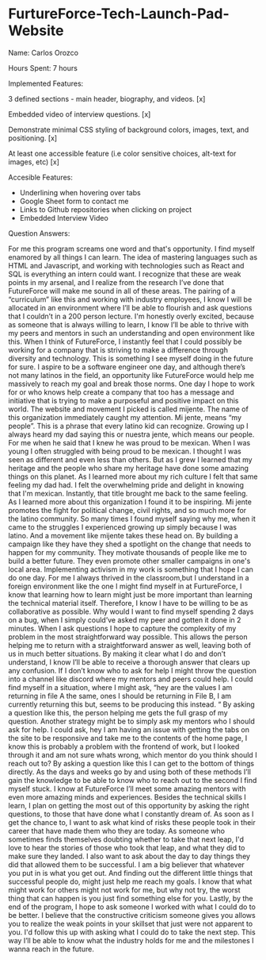 # FurtureForce-Tech-Launch-Pad-Website

Name: Carlos Orozco

Hours Spent: 7 hours

Implemented Features:

3 defined sections - main header, biography, and videos. [x]

Embedded video of interview questions. [x]

Demonstrate minimal CSS styling of background colors, images, text, and positioning. [x]

At least one accessible feature (i.e color sensitive choices, alt-text for images, etc) [x]

Accesible Features: 

- Underlining when hovering over tabs
- Google Sheet form to contact me
- Links to Github repositories when clicking on project
- Embedded Interview Video

Question Answers:

For me this program screams one word and that's opportunity. I find myself enamored by all things I can learn. The idea of mastering languages such as HTML and Javascript, and working with technologies such as React and SQL is everything an intern could want. I recognize that these are weak points in my arsenal, and I realize from the research I’ve done that FutureForce will make me sound in all of these areas. The pairing of a “curriculum” like this and working with industry employees, I know I will be allocated in an environment where I’ll be able to flourish and ask questions that I couldn’t in a 200 person lecture. I'm honestly overly excited, because as someone that is always willing to learn, I know I’ll be able to thrive with my peers and mentors in such an understanding and open environment like this. When I think of FutureForce, I instantly feel that I could possibly be working for a company that is striving to make a difference through diversity and technology. This is something I see myself doing in the future for sure. I aspire to be a software engineer one day, and although there’s not many latinos in the field, an opportunity like FutureForce would help me massively to reach my goal and break those norms. One day I hope to work for or who knows help create a company that too has a message and initiative that is trying to make a purposeful and positive impact on this world. 
The website and movement I picked is called mijente. The name of this organization immediately caught my attention. Mi jente, means “my people”. This is a phrase that every latino kid can recognize. Growing up I always heard my dad saying this or nuestra jente, which means our people. For me when he said that I knew he was proud to be mexican. When I was young I often struggled with being proud  to be mexican. I thought I was seen as different and even less than others. But as I grew I learned that my heritage and the people who share my heritage have done some amazing things on this planet. As I learned more about my rich culture I felt that same feeling my dad had. I felt the overwhelming pride and delight in knowing that I'm mexican. Instantly, that title brought me back to the same feeling. As I learned more about this organization I found it to be inspiring. Mi jente promotes the fight for political change, civil rights, and so much more for the latino community. So many times I found myself saying why me, when it came to the struggles I experienced growing up simply because I was latino. And a movement like mijente takes these head on. By building a campaign like they have they shed a spotlight on the change that needs to happen for my community. They motivate thousands of people like me to build a better future. They even promote other smaller campaigns in one's local area. Implementing activism in my work is something that I hope I can do one day.
For me I always thrived in the classroom,but I understand in a foreign environment like the one I might find myself in at FurtureForce, I know that learning how to learn might just be more important than learning the technical material itself. Therefore, I know I have to be willing to be as collaborative as possible. Why would I want to find myself spending 2 days on a bug, when I simply could’ve asked my peer and gotten it done in 2 minutes. When I ask questions I hope to capture the complexity of my problem in the most straightforward way possible. This allows the person helping me to return with a straightforward answer as well, leaving both of us in much better situations.  By making it clear what I do and don’t understand, I know I’ll be able to receive a thorough answer that clears up any confusion. If I don’t know who to ask for help I might throw the question into a channel like discord where my mentors and peers could help. I could find myself in a situation, where I might ask, “hey are the values I am returning in file A the same, ones I should be returning in File B, I am currently returning this but, seems to be producing this instead. “ By asking a question like this, the person helping me gets the full grasp of my question.  Another strategy might be to simply ask my mentors who I should ask for help. I could ask, hey  I am having an issue with getting the tabs on the site to be responsive and take me to the contents of the home page, I know this is probably a problem with the frontend of work, but I looked through it and am not sure whats wrong, which mentor do you think should I reach out to? By asking a question like this  I can get to the bottom of things directly.  As the days and weeks go by and using  both of these methods I’ll gain the knowledge to be able to know who to reach out to the second I find myself stuck. 
I know at FutureForce I’ll meet some amazing mentors with even more amazing minds and experiences. Besides the technical skills I learn, I plan on getting the most out of this opportunity by asking the right questions, to those that have done what I constantly dream of. As soon as I get the chance to, I want to ask what kind of risks these people took in their career that have made them who they are today. As someone who sometimes finds themselves doubting whether to take that next leap, I'd love to hear the stories of those who took that leap, and what they did to make sure they landed. I also want to ask about the day to day things they did that allowed them to be successful. I am a big believer that whatever you put in is what you get  out. And finding out the different little things that successful people do, might just help me reach my goals. I know that what might work for others might not work for me, but why not try, the worst thing that can happen is you just find something else for you. Lastly, by the end of the program, I hope to ask someone I worked with what I could do to be better. I believe that the constructive criticism someone gives you allows you to realize the weak points in your skillset that just were not apparent to you. I'd follow this up with asking what I could do to take the next step. This way I’ll be able to know what the industry holds for me and the milestones I wanna reach in the future. 

